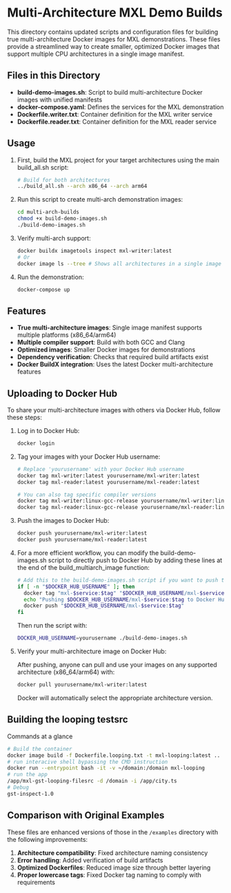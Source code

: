 # Multi-Architecture MXL Demo Builds

This directory contains updated scripts and configuration files for building true multi-architecture Docker images for MXL demonstrations. These files provide a streamlined way to create smaller, optimized Docker images that support multiple CPU architectures in a single image manifest.

## Files in this Directory

- **build-demo-images.sh**: Script to build multi-architecture Docker images with unified manifests
- **docker-compose.yaml**: Defines the services for the MXL demonstration
- **Dockerfile.writer.txt**: Container definition for the MXL writer service
- **Dockerfile.reader.txt**: Container definition for the MXL reader service

## Usage

1. First, build the MXL project for your target architectures using the main build_all.sh script:

   ```bash
   # Build for both architectures
   ../build_all.sh --arch x86_64 --arch arm64
   ```

2. Run this script to create multi-arch demonstration images:

   ```bash
   cd multi-arch-builds
   chmod +x build-demo-images.sh
   ./build-demo-images.sh
   ```

3. Verify multi-arch support:

   ```bash
   docker buildx imagetools inspect mxl-writer:latest
   # Or 
   docker image ls --tree # Shows all architectures in a single image
   ```

4. Run the demonstration:

   ```bash
   docker-compose up
   ```

## Features

- **True multi-architecture images**: Single image manifest supports multiple platforms (x86_64/arm64)
- **Multiple compiler support**: Build with both GCC and Clang
- **Optimized images**: Smaller Docker images for demonstrations
- **Dependency verification**: Checks that required build artifacts exist
- **Docker BuildX integration**: Uses the latest Docker multi-architecture features

## Uploading to Docker Hub

To share your multi-architecture images with others via Docker Hub, follow these steps:

1. Log in to Docker Hub:

   ```bash
   docker login
   ```

2. Tag your images with your Docker Hub username:

   ```bash
   # Replace 'yourusername' with your Docker Hub username
   docker tag mxl-writer:latest yourusername/mxl-writer:latest
   docker tag mxl-reader:latest yourusername/mxl-reader:latest
   
   # You can also tag specific compiler versions
   docker tag mxl-writer:linux-gcc-release yourusername/mxl-writer:linux-gcc-release
   docker tag mxl-reader:linux-gcc-release yourusername/mxl-reader:linux-gcc-release
   ```

3. Push the images to Docker Hub:

   ```bash
   docker push yourusername/mxl-writer:latest
   docker push yourusername/mxl-reader:latest
   ```

4. For a more efficient workflow, you can modify the build-demo-images.sh script to directly push to Docker Hub by adding these lines at the end of the build_multiarch_image function:

   ```bash
   # Add this to the build-demo-images.sh script if you want to push to Docker Hub
   if [ -n "$DOCKER_HUB_USERNAME" ]; then
     docker tag "mxl-$service:$tag" "$DOCKER_HUB_USERNAME/mxl-$service:$tag"
     echo "Pushing $DOCKER_HUB_USERNAME/mxl-$service:$tag to Docker Hub..."
     docker push "$DOCKER_HUB_USERNAME/mxl-$service:$tag"
   fi
   ```

   Then run the script with:

   ```bash
   DOCKER_HUB_USERNAME=yourusername ./build-demo-images.sh
   ```

5. Verify your multi-architecture image on Docker Hub:
   
   After pushing, anyone can pull and use your images on any supported architecture (x86_64/arm64) with:

   ```bash
   docker pull yourusername/mxl-writer:latest
   ```

   Docker will automatically select the appropriate architecture version.

## Building the looping testsrc

Commands at a glance

```sh
# Build the container
docker image build -f Dockerfile.looping.txt -t mxl-looping:latest .. 
# run interacive shell bypassing the CMD instruction 
docker run --entrypoint bash -it -v ~/domain:/domain mxl-looping
# run the app
/app/mxl-gst-looping-filesrc -d /domain -i /app/city.ts
# Debug
gst-inspect-1.0
```

## Comparison with Original Examples

These files are enhanced versions of those in the `/examples` directory with the following improvements:

1. **Architecture compatibility**: Fixed architecture naming consistency
2. **Error handling**: Added verification of build artifacts
3. **Optimized Dockerfiles**: Reduced image size through better layering
4. **Proper lowercase tags**: Fixed Docker tag naming to comply with requirements
